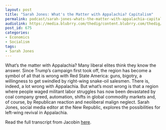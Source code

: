 ```yaml
---
layout: post
title: "Sarah Jones: What's the Matter with Appalachia? Capitalism"
permalink: podcast/sarah-jones-whats-the-matter-with-appalachia-capitalism
audiolink: https://media.blubrry.com/thedig/content.blubrry.com/thedig/The_Dig_-_EP_26_-_SarahJones.mp3
post_id: 675
categories: 
- Economics
- Socialism
tags: 
- Sarah Jones
---
```


What’s the matter with Appalachia? Many liberal elites think they know the answer. Since Trump’s campaign first took off, the region has become a symbol of all that is wrong with Red State America: guns, bigotry, a willingness to get swindled by right-wing snake-oil salesmen. There is, indeed, a lot wrong with Appalachia. But what’s most wrong is that a region where people waged militant labor struggles has now been devastated by coal company greed, automation, shifts in global commodity markets and, of course, by Republican reaction and neoliberal malign neglect. Sarah Jones, social media editor at the New Republic, explores the possibilities for left-wing revival in Appalachia.

Read the full transcript from Jacobin 
[here](https://jacobinmag.com/2017/06/white-working-class-trump-appalachia-mining).